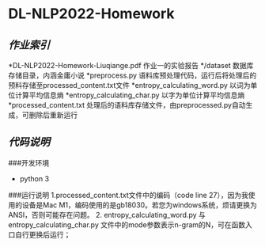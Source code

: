 # DL-NLP2022-Homework

___作业索引___
---------------
*DL-NLP2022-Homework-Liuqiange.pdf 作业一的实验报告
*/dataset 数据库存储目录，内涵金庸小说
*preprocess.py 语料库预处理代码，运行后将处理后的预料存储至processed_content.txt文件
*entropy_calculating_word.py 以词为单位计算平均信息熵
*entropy_calculating_char.py 以字为单位计算平均信息熵
*processed_content.txt 处理后的语料库存储文件，由preprocessed.py自动生成，可删除后重新运行

___代码说明___
---------------

###开发环境
+ python 3

###运行说明
1.processed_content.txt文件中的编码（code line 27），因为我使用的设备是Mac M1，编码使用的是gb18030。若您为windows系统，烦请更换为ANSI，否则可能存在问题。
2. entropy_calculating_word.py 与entropy_calculating_char.py 文件中的mode参数表示n-gram的N，可在函数入口自行更换后运行；
